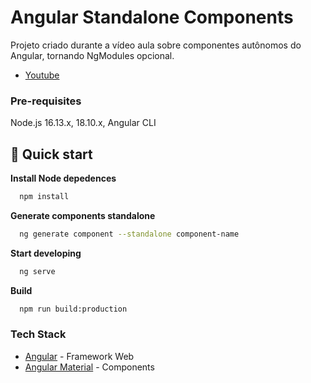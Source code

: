 # Angular Standalone Components

Projeto criado durante a vídeo aula sobre componentes autônomos do Angular, tornando NgModules opcional.

- [Youtube](https://www.youtube.com/watch?v=CB88oX_eI-g)

### Pre-requisites

Node.js 16.13.x, 18.10.x,
Angular CLI

## 🚀 Quick start

**Install Node depedences**

```bash
  npm install
```

**Generate components standalone**

```bash
  ng generate component --standalone component-name
```

**Start developing**

```bash
  ng serve
```

**Build**

```bash
  npm run build:production
```

### Tech Stack

- [Angular](https://angular.io/) - Framework Web
- [Angular Material](https://material.angular.io/) - Components
